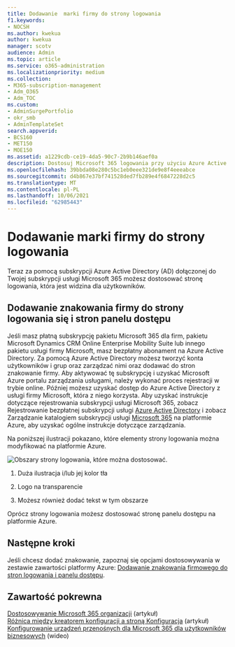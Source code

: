 ```yaml
---
title: Dodawanie  marki firmy do strony logowania
f1.keywords:
- NOCSH
ms.author: kwekua
author: kwekua
manager: scotv
audience: Admin
ms.topic: article
ms.service: o365-administration
ms.localizationpriority: medium
ms.collection:
- M365-subscription-management
- Adm_O365
- Adm_TOC
ms.custom:
- AdminSurgePortfolio
- okr_smb
- AdminTemplateSet
search.appverid:
- BCS160
- MET150
- MOE150
ms.assetid: a1229cdb-ce19-4da5-90c7-2b9b146aef0a
description: Dostosuj Microsoft 365 logowania przy użyciu Azure Active Directory. Do strony logowania możesz dodać ilustrację, logo i tekst.
ms.openlocfilehash: 39bbda08e280c5bc1eb0eee321de9e8f4eeeabce
ms.sourcegitcommit: d4b867e37bf741528ded7fb289e4f6847228d2c5
ms.translationtype: MT
ms.contentlocale: pl-PL
ms.lasthandoff: 10/06/2021
ms.locfileid: "62985443"
---
```

# <a name="add-your-company-branding-to-the-sign-in-page"></a>Dodawanie  marki firmy do strony logowania

 Teraz za pomocą subskrypcji Azure Active Directory (AD) dołączonej do Twojej subskrypcji usługi Microsoft 365 możesz dostosować stronę logowania, która jest widzina dla użytkowników. 
  
## <a name="add-company-branding-to-your-sign-in-page-and-access-panel-pages"></a>Dodawanie znakowania firmy do strony logowania się i stron panelu dostępu

Jeśli masz płatną subskrypcję pakietu Microsoft 365 dla firm, pakietu Microsoft Dynamics CRM Online Enterprise Mobility Suite lub innego pakietu usługi firmy Microsoft, masz bezpłatny abonament na Azure Active Directory. Za pomocą Azure Active Directory możesz tworzyć konta użytkowników i grup oraz zarządzać nimi oraz dodawać do stron znakowanie firmy. Aby aktywować tę subskrypcję i uzyskać Microsoft Azure portalu zarządzania usługami, należy wykonać proces rejestracji w trybie online. Później możesz uzyskać dostęp do Azure Active Directory z usługi firmy Microsoft, która z niego korzysta. Aby uzyskać instrukcje dotyczące rejestrowania subskrypcji usługi Microsoft 365, zobacz Rejestrowanie bezpłatnej subskrypcji usługi [Azure Active Directory](../../compliance/use-your-free-azure-ad-subscription-in-office-365.md) i zobacz Zarządzanie katalogiem subskrypcji usługi [Microsoft 365](/azure/active-directory/fundamentals/active-directory-how-subscriptions-associated-directory) na platformie Azure, aby uzyskać ogólne instrukcje dotyczące zarządzania. 
  
Na poniższej ilustracji pokazano, które elementy strony logowania można modyfikować na platformie Azure.
  
![Obszary strony logowania, które można dostosować.](../../media/screenshotbranding.png)
  
1. Duża ilustracja i/lub jej kolor tła
    
2. Logo na transparencie
    
3. Możesz również dodać tekst w tym obszarze
    
Oprócz strony logowania możesz dostosować stronę panelu dostępu na platformie Azure.
  
## <a name="next-steps"></a>Następne kroki

Jeśli chcesz dodać znakowanie, zapoznaj się opcjami dostosowywania w zestawie zawartości platformy Azure: [Dodawanie znakowania firmowego do stron logowania i panelu dostępu](/azure/active-directory/fundamentals/customize-branding).

## <a name="related-content"></a>Zawartość pokrewna

[Dostosowywanie Microsoft 365 organizacji](customize-your-organization-theme.md) (artykuł)\
[Różnica między kreatorem konfiguracji a stroną Konfiguracja](o365-setup-wizard-and-setup-page.md) (artykuł)\
[Konfigurowanie urządzeń przenośnych dla Microsoft 365 dla użytkowników biznesowych](../../business/set-up-mobile-devices.md) (wideo)